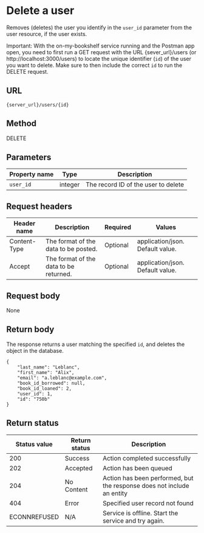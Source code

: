 # Delete a user 

Removes (deletes) the user you identify in the `user_id` parameter from the user resource, if the user exists.

Important: With the on-my-bookshelf service running and the Postman app open, you need to first run a GET request with the URL {sever_url}/users (or http://localhost:3000/users) to locate the unique identifier (`id`) of the user you want to delete. Make sure to then include the correct `id` to run the DELETE request.

## URL

```shell
{server_url}/users/{id}
```

## Method

DELETE

## Parameters

| Property name | Type   | Description |
| -------------- | ------ | ------------ |
| `user_id`      | integer | The record ID of the user to delete |

## Request headers

| Header name | Description | Required | Values |
| -------------- | ------ | ------------ |------------ |
| Content-Type | The format of the data to be posted. | Optional | application/json. Default value.  |
| Accept | The format of the data to be returned. | Optional | application/json. Default value. |

## Request body
None

## Return body

The response returns a user matching the specified `id`, and deletes the object in the database.

```
{
    "last_name": "Leblanc",
    "first_name": "Alix",
    "email": "a.leblanc@example.com",
    "book_id_borrowed": null,
    "book_id_loaned": 2,
    "user_id": 1,
    "id": "750b"
}
```
## Return status

| Status value | Return status | Description |
| ------------- | ----------- | ----------- |
| 200 | Success | Action completed successfully |
| 202 | Accepted| Action has been queued |
| 204 | No Content| Action has been performed, but the response does not include an entity |
| 404 | Error | Specified user record not found |
|  ECONNREFUSED | N/A | Service is offline. Start the service and try again. |